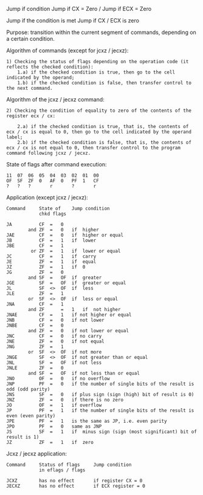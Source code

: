 Jump if condition
Jump if CX = Zero / Jump if ECX = Zero

Jump if the condition is met
Jump if CX / ECX is zero

Purpose: transition within the current segment of commands, depending on a certain condition.

Algorithm of commands (except for jcxz / jecxz):

	1) Checking the status of flags depending on the operation code (it reflects the checked condition):
		1.a) if the checked condition is true, then go to the cell indicated by the operand;
		1.b) if the checked condition is false, then transfer control to the next command.

Algorithm of the jcxz / jecxz command:
	
	2) Checking the condition of equality to zero of the contents of the register ecx / cx:

		2.a) if the checked condition is true, that is, the contents of ecx / cx is equal to 0, then go to the cell indicated by the operand label;
		2.b) if the checked condition is false, that is, the contents of ecx / cx is not equal to 0, then transfer control to the program command following jcxz / jecxz.

State of flags after command execution:

	11 	07 	06 	05 	04 	03 	02 	01 	00
	OF 	SF 	ZF 	0 	AF 	0 	PF 	1 	CF
	?	? 	? 		r		? 		r

Application (except jcxz / jecxz):

	Command 	State of 	Jump condition
				chkd flags	
	
	JA 	 		CF 	= 	0 	
			and ZF 	= 	0 	if 	higher
	JAE  		CF 	= 	0 	if 	higher or equal
	JB 	 		CF 	= 	1 	if 	lower
	JBE  		CF 	= 	1 	
			 or ZF 	= 	1	if 	lower or equal
	JC 	 		CF 	= 	1 	if 	carry
	JE 	 		ZF 	= 	1 	if 	equal
	JZ 	 		ZF 	= 	1 	if 	0
	JG 	 		ZF 	= 	0 	
			and SF 	= 	OF 	if 	greater
	JGE  		SF 	= 	OF 	if 	greater or equal
	JL 	 		SF 	<> 	OF 	if 	less
	JLE  		ZF 	= 	1 	
			or	SF 	<> 	OF 	if 	less or equal
	JNA  		CF 	= 	1 	
			and ZF		= 	1 	if 	not higher
	JNAE 		CF 	= 	1 	if not higher or equal
	JNB  		CF 	= 	0 	if not lower
	JNBE 		CF 	= 	0 	
			and ZF 	= 	0 	if not lower or equal
	JNC  		CF 	= 	0 	if no carry
	JNE  		ZF 	= 	0 	if not equal
	JNG  		ZF 	= 	1 	
			or  SF 	<> 	OF 	if not more
	JNGE 		SF 	<> 	OF 	if not greater than or equal
	JNL  		SF 	= 	OF 	if not less
	JNLE 		ZF 	= 	0 	
			and SF 	= 	OF 	if not less than or equal
	JNO  		OF 	= 	0 	if no overflow
	JNP  		PF 	= 	0 	if the number of single bits of the result is odd (odd parity)
	JNS  		SF 	= 	0 	if plus sign (sign (high) bit of result is 0)
	JNZ  		ZF 	= 	0 	if there is no zero
	JO 	 		OF 	= 	1 	if overflow
	JP 	 		PF 	= 	1 	if the number of single bits of the result is even (even parity)
	JPE  		PF 	= 	1 	is the same as JP, i.e. even parity
	JPO  		PF 	= 	0 	same as JNP
	JS 	 		SF	= 	1 	if 	minus sign (sign (most significant) bit of result is 1)
	JZ 	 		ZF 	= 	1 	if 	zero

Jcxz / jecxz application:

	Command 	Status of flags 	Jump condition
				in eflags / flags
				
	JCXZ 		has no effect 		if register CX = 0
	JECXZ 		has no effect 		if ECX register = 0
